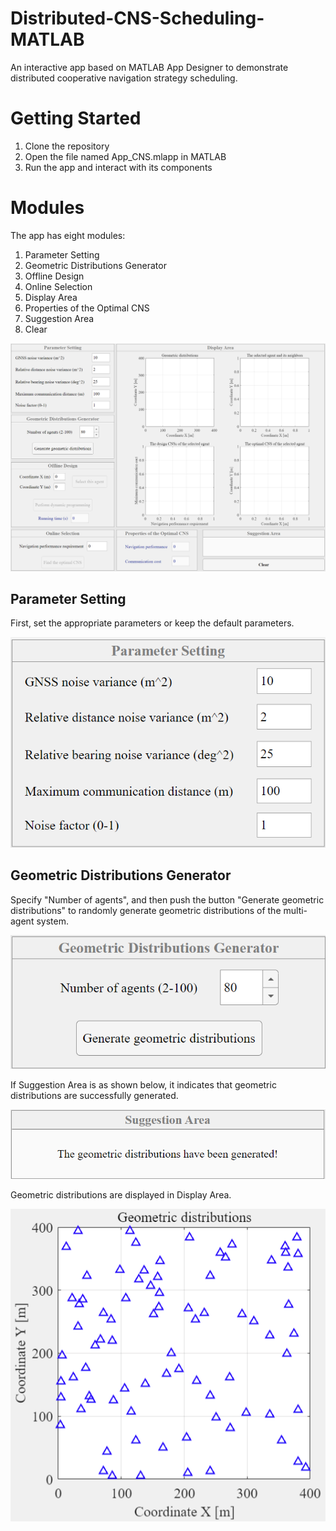 Distributed-CNS-Scheduling-MATLAB
==============

An interactive app based on MATLAB App Designer to demonstrate distributed cooperative navigation strategy scheduling.

# Getting Started

1. Clone the repository
2. Open the file named App_CNS.mlapp in MATLAB
3. Run the app and interact with its components

# Modules

The app has eight modules:

1. Parameter Setting
2. Geometric Distributions Generator
3. Offline Design
4. Online Selection
5. Display Area
6. Properties of the Optimal CNS
7. Suggestion Area
8. Clear

![Figure1](https://github.com/Why918/Figures/blob/main/APP-Components.png)

## Parameter Setting

First, set the appropriate parameters or keep the default parameters.

![Figure2](https://github.com/Why918/Figures/blob/main/Parametersetting.png)

## Geometric Distributions Generator

Specify "Number of agents", and then push the button "Generate geometric distributions" to randomly generate geometric distributions of the multi-agent system.

![Figure3](https://github.com/Why918/Figures/blob/main/Geometric.png)

If Suggestion Area is as shown below, it indicates that geometric distributions are successfully generated.

![Figure4](https://github.com/Why918/Figures/blob/main/Geo-sugg.png)

Geometric distributions are displayed in Display Area.

![Figure4](https://github.com/Why918/Figures/blob/main/Geometric-succ.png)
